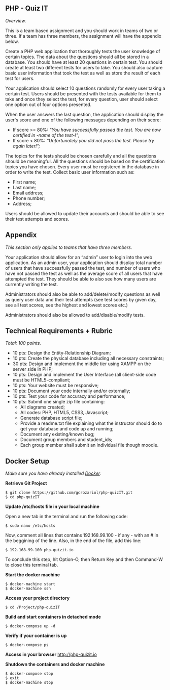 ## PHP - Quiz IT
_Overview._

This is a team based assignment and you should work in teams of two or three. If a team has three members, the assignment will have the appendix below.

Create a PHP web application that thoroughly tests the user knowledge of certain topics. 
The data about the questions should all be stored in a database. You should have at least 20 questions in certain test. You should create at least two different tests for users to take. You should also capture basic user information that took the test as well as store the result of each test for users.

Your application should select 10 questions randomly for every user taking a certain test. 
Users should be presented with the tests available for them to take and once they select the test, for every question, user should select one option out of four options presented.

When the user answers the last question, the application should display the user's score and one of the following messages depending on their score:

- If score >= 80%: _"You have successfully passed the test. You are now certified in -name of the test-!";_
- If score < 80%: _“Unfortunately you did not pass the test. Please try again later!”;_

The topics for the tests should be chosen carefully and all the questions should be meaningful. All the questions should be based on the certification topics you have chosen. Every user must be registered in the database in order to write the test. Collect basic user information such as:

- First name;
- Last name;
- Email address;
- Phone number;
- Address;

Users should be allowed to update their accounts and should be able to see their test attempts and scores.

## Appendix
_This section only applies to teams that have three members._

Your application should allow for an “admin” user to login into the web application. As an admin user, your application should display total number of users that have successfully passed the test, and number of users who have not passed the test as well as the average score of all users that have attempted the test. They should be able to also see how many users are currently writing the test.

Administrators should also be able to add/delete/modify questions as well as query user data and their test attempts (see test scores by given day, see all test scores, see the highest and lowest scores etc.)

Administrators should also be allowed to add/disable/modify tests.

## Technical Requirements + Rubric
_Total: 100 points._

- 10 pts: Design the Entity-Relationship Diagram;
- 10 pts: Create the physical database including all necessary constraints;
- 30 pts: Design and implement the middle tier using XAMPP on the server side in PHP;
- 10 pts: Design and implement the User Interface (all client-side code must be HTML5-compliant;
- 10 pts: Your website must be responsive;
- 10 pts: Document your code internally and/or externally;
- 10 pts: Test your code for accuracy and performance;
- 10 pts: Submit one single zip file containing:
	- All diagrams created;
	- All codes: PHP, HTML5, CSS3, Javascript;
	- Generate database script file;
	- Provide a readme.txt file explaining what the instructor should do to get your database and code up and running;
	- Document any existing/known bug;
	- Document group members and student_ids;
	- Each group member shall submit an individual file though moodle.

## Docker Setup
_Make sure you have already installed [Docker](https://www.docker.com)._

**Retrieve Git Project**
```
$ git clone https://github.com/gcrozariol/php-quizIT.git
$ cd php-quizIT
```

**Update /etc/hosts file in your local machine**

Open a new tab in the terminal and run the following code:
```
$ sudo nano /etc/hosts
```

Now, comment all lines that contains 192.168.99.100 - if any - with an # in the beggining of the line.
Also, in the end of the file, add this line:
```
$ 192.168.99.100 php-quizit.io
```

To conclude this step, hit Option-O, then Return Key and then Command-W to close this terminal tab.

**Start the docker machine**
```
$ docker-machine start
$ docker-machine ssh
```

**Access your project directory**
```
$ cd /Project/php-quizIT
```

**Build and start containers in detached mode**
```
$ docker-compose up -d
```

**Verify if your container is up**
```
$ docker-compose ps
```

**Access in your browser**
http://php-quizit.io

**Shutdown the containers and docker machine**
```
$ docker-compose stop
$ exit
$ docker-machine stop
```
